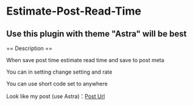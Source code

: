 # Estimate-Post-Read-Time

## Use this plugin with theme "Astra" will be best

== Description ==

When save post time estimate read time and save to post meta

You can in setting change setting and rate

You can use short code set to anywhere

Look like my post (use Astra)：[Post Url](https://abigeater.com/archives/92)